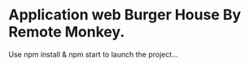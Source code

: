 # Application web Burger House By Remote Monkey.

Use npm install & npm start to launch the project...
